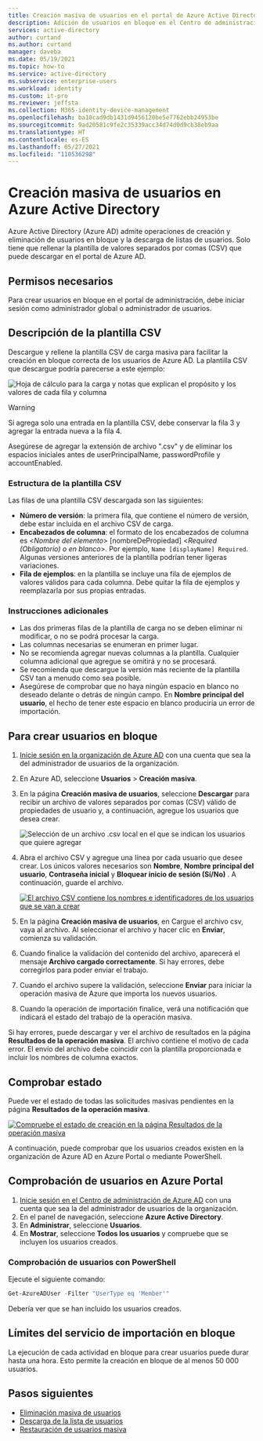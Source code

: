 ```yaml
---
title: Creación masiva de usuarios en el portal de Azure Active Directory | Microsoft Docs
description: Adición de usuarios en bloque en el Centro de administración de Azure AD de Azure Active Directory
services: active-directory
author: curtand
ms.author: curtand
manager: daveba
ms.date: 05/19/2021
ms.topic: how-to
ms.service: active-directory
ms.subservice: enterprise-users
ms.workload: identity
ms.custom: it-pro
ms.reviewer: jeffsta
ms.collection: M365-identity-device-management
ms.openlocfilehash: ba10cad9db1431d9456120be5e7762ebb24953be
ms.sourcegitcommit: 9ad20581c9fe2c35339acc34d74d0d9cb38eb9aa
ms.translationtype: HT
ms.contentlocale: es-ES
ms.lasthandoff: 05/27/2021
ms.locfileid: "110536298"
---
```

# <a name="bulk-create-users-in-azure-active-directory"></a>Creación masiva de usuarios en Azure Active Directory

Azure Active Directory (Azure AD) admite operaciones de creación y eliminación de usuarios en bloque y la descarga de listas de usuarios. Solo tiene que rellenar la plantilla de valores separados por comas (CSV) que puede descargar en el portal de Azure AD.

## <a name="required-permissions"></a>Permisos necesarios

Para crear usuarios en bloque en el portal de administración, debe iniciar sesión como administrador global o administrador de usuarios.

## <a name="understand-the-csv-template"></a>Descripción de la plantilla CSV

Descargue y rellene la plantilla CSV de carga masiva para facilitar la creación en bloque correcta de los usuarios de Azure AD. La plantilla CSV que descargue podría parecerse a este ejemplo:

![Hoja de cálculo para la carga y notas que explican el propósito y los valores de cada fila y columna](./media/users-bulk-add/create-template-example.png)

> [!WARNING]
> Si agrega solo una entrada en la plantilla CSV, debe conservar la fila 3 y agregar la entrada nueva a la fila 4.
>
> Asegúrese de agregar la extensión de archivo ".csv" y de eliminar los espacios iniciales antes de userPrincipalName, passwordProfile y accountEnabled.

### <a name="csv-template-structure"></a>Estructura de la plantilla CSV

Las filas de una plantilla CSV descargada son las siguientes:

- **Número de versión**: la primera fila, que contiene el número de versión, debe estar incluida en el archivo CSV de carga.
- **Encabezados de columna**: el formato de los encabezados de columna es &lt;*Nombre del elemento*&gt; [nombreDePropiedad] &lt;*Required (Obligatorio) o en blanco*&gt;. Por ejemplo, `Name [displayName] Required`. Algunas versiones anteriores de la plantilla podrían tener ligeras variaciones.
- **Fila de ejemplos**: en la plantilla se incluye una fila de ejemplos de valores válidos para cada columna. Debe quitar la fila de ejemplos y reemplazarla por sus propias entradas.

### <a name="additional-guidance"></a>Instrucciones adicionales

- Las dos primeras filas de la plantilla de carga no se deben eliminar ni modificar, o no se podrá procesar la carga.
- Las columnas necesarias se enumeran en primer lugar.
- No se recomienda agregar nuevas columnas a la plantilla. Cualquier columna adicional que agregue se omitirá y no se procesará.
- Se recomienda que descargue la versión más reciente de la plantilla CSV tan a menudo como sea posible.
- Asegúrese de comprobar que no haya ningún espacio en blanco no deseado delante o detrás de ningún campo. En **Nombre principal del usuario**, el hecho de tener este espacio en blanco produciría un error de importación.

## <a name="to-create-users-in-bulk"></a>Para crear usuarios en bloque

1. [Inicie sesión en la organización de Azure AD](https://aad.portal.azure.com) con una cuenta que sea la del administrador de usuarios de la organización.
1. En Azure AD, seleccione **Usuarios** > **Creación masiva**.
1. En la página **Creación masiva de usuarios**, seleccione **Descargar** para recibir un archivo de valores separados por comas (CSV) válido de propiedades de usuario y, a continuación, agregue los usuarios que desea crear.

   ![Selección de un archivo .csv local en el que se indican los usuarios que quiere agregar](./media/users-bulk-add/upload-button.png)

1. Abra el archivo CSV y agregue una línea por cada usuario que desee crear. Los únicos valores necesarios son **Nombre**, **Nombre principal del usuario**, **Contraseña inicial** y **Bloquear inicio de sesión (Sí/No)** . A continuación, guarde el archivo.

   [![El archivo CSV contiene los nombres e identificadores de los usuarios que se van a crear](./media/users-bulk-add/add-csv-file.png)](./media/users-bulk-add/add-csv-file.png#lightbox)

1. En la página **Creación masiva de usuarios**, en Cargue el archivo csv, vaya al archivo. Al seleccionar el archivo y hacer clic en **Enviar**, comienza su validación.
1. Cuando finalice la validación del contenido del archivo, aparecerá el mensaje **Archivo cargado correctamente**. Si hay errores, debe corregirlos para poder enviar el trabajo.
1. Cuando el archivo supere la validación, seleccione **Enviar** para iniciar la operación masiva de Azure que importa los nuevos usuarios.
1. Cuando la operación de importación finalice, verá una notificación que indicará el estado del trabajo de la operación masiva.

Si hay errores, puede descargar y ver el archivo de resultados en la página **Resultados de la operación masiva**. El archivo contiene el motivo de cada error. El envío del archivo debe coincidir con la plantilla proporcionada e incluir los nombres de columna exactos.

## <a name="check-status"></a>Comprobar estado

Puede ver el estado de todas las solicitudes masivas pendientes en la página **Resultados de la operación masiva**.

   [![Compruebe el estado de creación en la página Resultados de la operación masiva](./media/users-bulk-add/bulk-center.png)](./media/users-bulk-add/bulk-center.png#lightbox)

A continuación, puede comprobar que los usuarios creados existen en la organización de Azure AD en Azure Portal o mediante PowerShell.

## <a name="verify-users-in-the-azure-portal"></a>Comprobación de usuarios en Azure Portal

1. [Inicie sesión en el Centro de administración de Azure AD](https://aad.portal.azure.com) con una cuenta que sea la del administrador de usuarios de la organización.
1. En el panel de navegación, seleccione **Azure Active Directory**.
1. En **Administrar**, seleccione **Usuarios**.
1. En **Mostrar**, seleccione **Todos los usuarios** y compruebe que se incluyen los usuarios creados.

### <a name="verify-users-with-powershell"></a>Comprobación de usuarios con PowerShell

Ejecute el siguiente comando:

``` PowerShell
Get-AzureADUser -Filter "UserType eq 'Member'"
```

Debería ver que se han incluido los usuarios creados.

## <a name="bulk-import-service-limits"></a>Límites del servicio de importación en bloque

La ejecución de cada actividad en bloque para crear usuarios puede durar hasta una hora. Esto permite la creación en bloque de al menos 50 000 usuarios.

## <a name="next-steps"></a>Pasos siguientes

- [Eliminación masiva de usuarios](users-bulk-delete.md)
- [Descarga de la lista de usuarios](users-bulk-download.md)
- [Restauración de usuarios masiva](users-bulk-restore.md)
